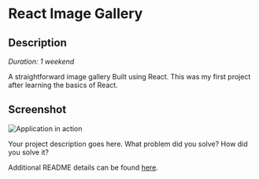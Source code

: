 # React Image Gallery

## Description

_Duration: 1 weekend_

A straightforward image gallery Built using React. This was my first project after learning the basics of React.


## Screenshot

![Application in action](image.jpg)


Your project description goes here. What problem did you solve? How did you solve it?

Additional README details can be found [here](https://github.com/PrimeAcademy/readme-template/blob/master/README.md).
